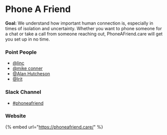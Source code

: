 # Phone A Friend

**Goal:** We understand how important human connection is, especially in times of isolation and uncertainty. Whether you want to phone someone for a chat or take a call from someone reaching out, PhoneAFriend.care will get you set up in no time.

### Point People

* [@linc](https://mutualaidworld.slack.com)
* [@mike conner](https://mutualaidworld.slack.com)
* [@Alan Hutcheson](https://mutualaidworld.slack.com)
* [@Irit](https://mutualaidworld.slack.com)

### Slack Channel

* [\#phoneafriend](https://mutualaidworld.slack.com)

### Website

{% embed url="https://phoneafriend.care/" %}









